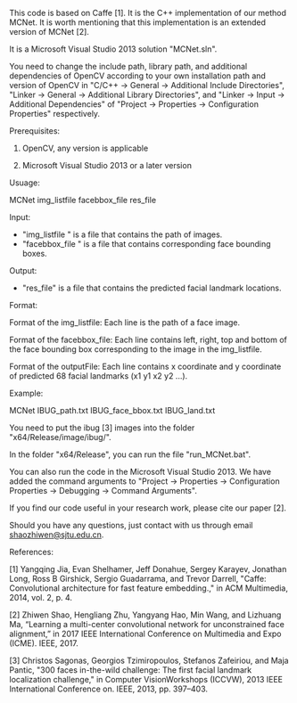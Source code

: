This code is based on Caffe [1]. It is the C++ implementation of our method MCNet. It is worth mentioning that this implementation is an extended version of MCNet [2].

It is a Microsoft Visual Studio 2013 solution "MCNet.sln". 

You need to change the include path, library path, and additional dependencies of OpenCV according to your own installation path and version of OpenCV in "C/C++ -> General -> Additional Include Directories", "Linker -> General -> Additional Library Directories", and "Linker -> Input -> Additional Dependencies" of "Project -> Properties -> Configuration Properties" respectively.


Prerequisites:

1. OpenCV, any version is applicable

2. Microsoft Visual Studio 2013 or a later version 


Usuage:

MCNet img_listfile facebbox_file res_file

Input:
- "img_listfile " is a file that contains the path of images. 
- "facebbox_file " is a file that contains corresponding face bounding boxes.

Output:
- "res_file" is a file that contains the predicted facial landmark locations.


Format:

Format of the img_listfile:
Each line is the path of a face image.

Format of the facebbox_file:
Each line contains left, right, top and bottom of the face bounding box corresponding to the image in the img_listfile.

Format of the outputFile:
Each line contains x coordinate and y coordinate of predicted 68 facial landmarks (x1 y1 x2 y2 ...).


Example:

MCNet IBUG_path.txt IBUG_face_bbox.txt IBUG_land.txt

You need to put the ibug [3] images into the folder "x64/Release/image/ibug/".

In the folder "x64/Release", you can run the file "run_MCNet.bat".

You can also run the code in the Microsoft Visual Studio 2013. We have added the command arguments to "Project -> Properties -> Configuration Properties -> Debugging -> Command Arguments".

If you find our code useful in your research work, please cite our paper [2].

Should you have any questions, just contact with us through email shaozhiwen@sjtu.edu.cn.


References:

[1] Yangqing Jia, Evan Shelhamer, Jeff Donahue, Sergey Karayev, Jonathan Long, Ross B Girshick, Sergio Guadarrama, and Trevor Darrell, "Caffe: Convolutional architecture for fast feature embedding.," in ACM Multimedia, 2014, vol. 2, p. 4.

[2] Zhiwen Shao, Hengliang Zhu, Yangyang  Hao, Min  Wang, and Lizhuang Ma, “Learning a multi-center convolutional network for unconstrained face alignment,” in 2017 IEEE International Conference on Multimedia and Expo (ICME). IEEE, 2017.

[3] Christos Sagonas, Georgios Tzimiropoulos, Stefanos Zafeiriou, and Maja Pantic, "300 faces in-the-wild challenge: The first facial landmark localization challenge," in Computer VisionWorkshops (ICCVW), 2013 IEEE International Conference on. IEEE, 2013, pp. 397–403.
